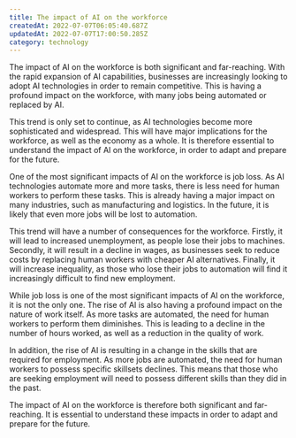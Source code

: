 ```yaml
---
title: The impact of AI on the workforce
createdAt: 2022-07-07T06:05:40.687Z
updatedAt: 2022-07-07T17:00:50.285Z
category: technology
---
```


The impact of AI on the workforce is both significant and far-reaching. With the rapid expansion of AI capabilities, businesses are increasingly looking to adopt AI technologies in order to remain competitive. This is having a profound impact on the workforce, with many jobs being automated or replaced by AI.

This trend is only set to continue, as AI technologies become more sophisticated and widespread. This will have major implications for the workforce, as well as the economy as a whole. It is therefore essential to understand the impact of AI on the workforce, in order to adapt and prepare for the future.

One of the most significant impacts of AI on the workforce is job loss. As AI technologies automate more and more tasks, there is less need for human workers to perform these tasks. This is already having a major impact on many industries, such as manufacturing and logistics. In the future, it is likely that even more jobs will be lost to automation.

This trend will have a number of consequences for the workforce. Firstly, it will lead to increased unemployment, as people lose their jobs to machines. Secondly, it will result in a decline in wages, as businesses seek to reduce costs by replacing human workers with cheaper AI alternatives. Finally, it will increase inequality, as those who lose their jobs to automation will find it increasingly difficult to find new employment.

While job loss is one of the most significant impacts of AI on the workforce, it is not the only one. The rise of AI is also having a profound impact on the nature of work itself. As more tasks are automated, the need for human workers to perform them diminishes. This is leading to a decline in the number of hours worked, as well as a reduction in the quality of work.

In addition, the rise of AI is resulting in a change in the skills that are required for employment. As more jobs are automated, the need for human workers to possess specific skillsets declines. This means that those who are seeking employment will need to possess different skills than they did in the past.

The impact of AI on the workforce is therefore both significant and far-reaching. It is essential to understand these impacts in order to adapt and prepare for the future.
